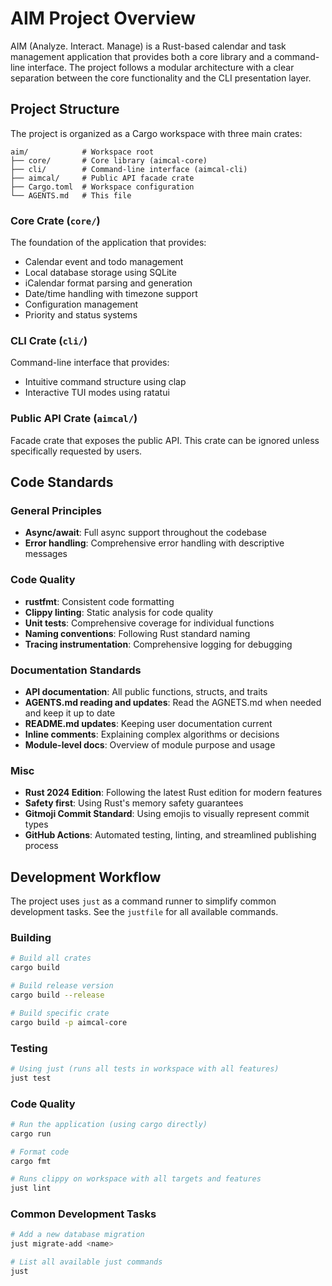 # AIM Project Overview

AIM (Analyze. Interact. Manage) is a Rust-based calendar and task management application that provides both a core library and a command-line interface. The project follows a modular architecture with a clear separation between the core functionality and the CLI presentation layer.

## Project Structure

The project is organized as a Cargo workspace with three main crates:

```
aim/            # Workspace root
├── core/       # Core library (aimcal-core)
├── cli/        # Command-line interface (aimcal-cli)
├── aimcal/     # Public API facade crate
├── Cargo.toml  # Workspace configuration
└── AGENTS.md   # This file
```

### Core Crate (`core/`)

The foundation of the application that provides:

- Calendar event and todo management
- Local database storage using SQLite
- iCalendar format parsing and generation
- Date/time handling with timezone support
- Configuration management
- Priority and status systems

### CLI Crate (`cli/`)

Command-line interface that provides:

- Intuitive command structure using clap
- Interactive TUI modes using ratatui

### Public API Crate (`aimcal/`)

Facade crate that exposes the public API.
This crate can be ignored unless specifically requested by users.

## Code Standards

### General Principles

- **Async/await**: Full async support throughout the codebase
- **Error handling**: Comprehensive error handling with descriptive messages

### Code Quality

- **rustfmt**: Consistent code formatting
- **Clippy linting**: Static analysis for code quality
- **Unit tests**: Comprehensive coverage for individual functions
- **Naming conventions**: Following Rust standard naming
- **Tracing instrumentation**: Comprehensive logging for debugging

### Documentation Standards

- **API documentation**: All public functions, structs, and traits
- **AGENTS.md reading and updates**: Read the AGNETS.md when needed and keep it up to date
- **README.md updates**: Keeping user documentation current
- **Inline comments**: Explaining complex algorithms or decisions
- **Module-level docs**: Overview of module purpose and usage

### Misc

- **Rust 2024 Edition**: Following the latest Rust edition for modern features
- **Safety first**: Using Rust's memory safety guarantees
- **Gitmoji Commit Standard**: Using emojis to visually represent commit types
- **GitHub Actions**: Automated testing, linting, and streamlined publishing process

## Development Workflow

The project uses `just` as a command runner to simplify common development tasks.
See the `justfile` for all available commands.

### Building

```bash
# Build all crates
cargo build

# Build release version
cargo build --release

# Build specific crate
cargo build -p aimcal-core
```

### Testing

```bash
# Using just (runs all tests in workspace with all features)
just test
```

### Code Quality

```bash
# Run the application (using cargo directly)
cargo run

# Format code
cargo fmt

# Runs clippy on workspace with all targets and features
just lint
```

### Common Development Tasks

```bash
# Add a new database migration
just migrate-add <name>

# List all available just commands
just
```
